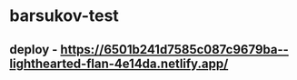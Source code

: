 # barsukov-test

## deploy - https://6501b241d7585c087c9679ba--lighthearted-flan-4e14da.netlify.app/
